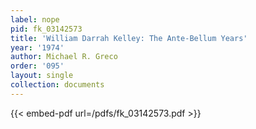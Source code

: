 ```yaml
---
label: nope
pid: fk_03142573
title: 'William Darrah Kelley: The Ante-Bellum Years'
year: '1974'
author: Michael R. Greco
order: '095'
layout: single
collection: documents
---
```



{{< embed-pdf url=/pdfs/fk_03142573.pdf >}}